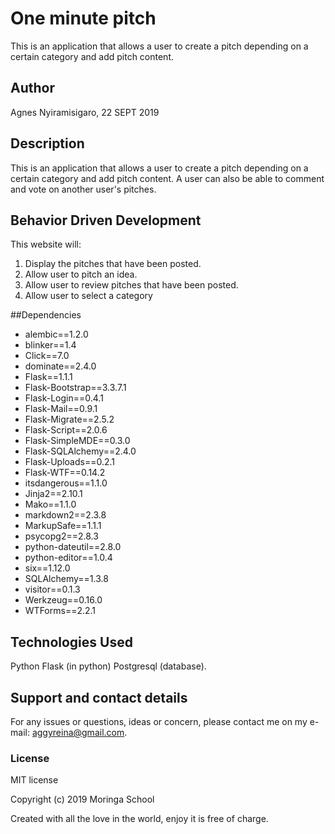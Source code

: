 # One minute pitch

This is an application that allows a user to create a pitch depending on a certain category and add pitch content.

## Author

Agnes Nyiramisigaro, 22 SEPT 2019

## Description

This is an application that allows a user to create a pitch depending on a certain category and add pitch content. A user can also be able to comment and vote on another user's pitches.

## Behavior Driven Development

This website will:

1. Display the pitches that have been posted.
2. Allow user to pitch an idea.
3. Allow user to review pitches that have been posted.
4. Allow user to select a category

##Dependencies

* alembic==1.2.0
* blinker==1.4
* Click==7.0
* dominate==2.4.0
* Flask==1.1.1
* Flask-Bootstrap==3.3.7.1
* Flask-Login==0.4.1
* Flask-Mail==0.9.1
* Flask-Migrate==2.5.2
* Flask-Script==2.0.6
* Flask-SimpleMDE==0.3.0
* Flask-SQLAlchemy==2.4.0
* Flask-Uploads==0.2.1
* Flask-WTF==0.14.2
* itsdangerous==1.1.0
* Jinja2==2.10.1
* Mako==1.1.0
* markdown2==2.3.8
* MarkupSafe==1.1.1
* psycopg2==2.8.3
* python-dateutil==2.8.0
* python-editor==1.0.4
* six==1.12.0
* SQLAlchemy==1.3.8
* visitor==0.1.3
* Werkzeug==0.16.0
* WTForms==2.2.1

## Technologies Used

Python Flask (in python) Postgresql (database).

## Support and contact details

For any issues or questions, ideas or concern, please contact me on my e-mail: aggyreina@gmail.com.

### License

MIT license

Copyright (c) 2019 Moringa School

Created with all the love in the world, enjoy it is free of charge.
